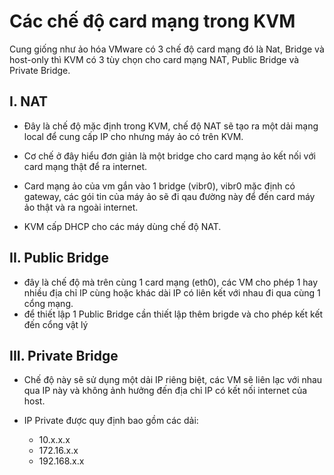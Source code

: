 # Các chế độ card mạng trong KVM

Cung giống như ảo hóa VMware có 3 chế độ card mạng đó là Nat, Bridge và host-only thì KVM có 3 tùy chọn cho card mạng NAT, Public Bridge và Private Bridge.

## I. NAT


- Đây là chế độ mặc định trong KVM, chế độ NAT sẽ tạo ra một dải mạng local để cung cấp IP cho nhưng máy ảo có trên KVM.
- Cơ chế ở đây hiểu đơn giản là một bridge cho card mạng ảo kết nối với card mạng thật để ra internet.

- Card mạng ảo của vm gắn vào 1 bridge (vibr0), vibr0 mặc định có gateway, các gói tin của máy ảo sẽ đi qau đường này để đến card máy ảo thật và ra ngoài internet.

- KVM cấp DHCP cho các máy dùng chế độ NAT.

## II. Public Bridge

- đây là chế độ mà trên cùng 1 card mạng (eth0), các VM cho phép 1 hay nhiều địa chỉ IP cùng hoặc khác dài IP có liên kết với nhau đi qua cùng 1 cổng mạng.
- để thiết lập 1 Public Bridge cần thiết lập thêm brigde và cho phép kết kết đến cổng vật lý


## III. Private Bridge

- Chế độ này sẽ sử dụng một dải IP riêng biệt, các VM sẽ liên lạc với nhau qua IP này và không ảnh hưởng đến địa chỉ IP có kết nối internet của host.

- IP Private được quy định bao gồm các dải:
  - 10.x.x.x
  - 172.16.x.x 
  - 192.168.x.x
  